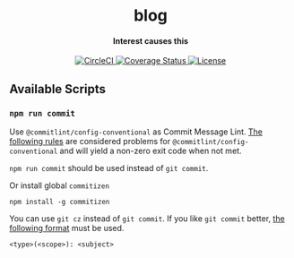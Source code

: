 <h1 align="center">blog</h1>
<h4 align="center">Interest causes this</h4>

<p align="center">
   <a href="https://app.circleci.com/pipelines/github/clattanoia" title="CircleCI">
    <img src="https://circleci.com/gh/clattanoia/blog.svg?style=shield" alt="CircleCI" />
  </a>
   <a href="https://codecov.io/gh/clattanoia/blog" title="Coverage Status">
    <img src="https://codecov.io/gh/clattanoia/blog/branch/main/graph/badge.svg?token=U7Epgl4FE6" alt="Coverage Status" />
  </a>
  <a href="https://opensource.org/licenses/MIT" title="License">
    <img src="https://img.shields.io/npm/l/express.svg" alt="License" />
  </a>
</p>

## Available Scripts

### `npm run commit`

Use `@commitlint/config-conventional` as Commit Message Lint. [The following rules](https://github.com/conventional-changelog/commitlint/tree/master/%40commitlint/config-conventional#problems) are considered problems for `@commitlint/config-conventional` and will yield a non-zero exit code when not met.

`npm run commit` should be used instead of `git commit`.

Or install global `commitizen`

```
npm install -g commitizen
```

You can use `git cz` instead of `git commit`.
If you like `git commit` better, [the following format](https://www.ruanyifeng.com/blog/2016/01/commit_message_change_log.html) must be used.

```
<type>(<scope>): <subject>
```
